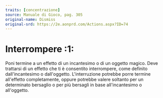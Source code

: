 ```yaml
---
traits: [concentrazione]
source: Manuale di Gioco, pag. 305
original-name: Dismiss
original-srd: https://2e.aonprd.com/Actions.aspx?ID=74
---
```


# Interrompere :1:

Poni termine a un effetto di un incantesimo o di un oggetto magico. Deve
trattarsi di un effetto che ti è consentito interrompere, come definito
dall'incantesimo o dall'oggetto. L'interruzione potrebbe porre termine
all'effetto completamente, oppure potrebbe valere soltanto per un determinato
bersaglio o per più bersagli in base all'incantesimo o all'oggetto.
